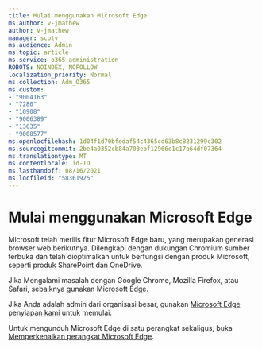 ```yaml
---
title: Mulai menggunakan Microsoft Edge
ms.author: v-jmathew
author: v-jmathew
manager: scotv
ms.audience: Admin
ms.topic: article
ms.service: o365-administration
ROBOTS: NOINDEX, NOFOLLOW
localization_priority: Normal
ms.collection: Adm_O365
ms.custom:
- "9004163"
- "7280"
- "10908"
- "9006389"
- "13635"
- "9008577"
ms.openlocfilehash: 1d04f1d70bfedaf54c4365cd63b8c8231299c302
ms.sourcegitcommit: 2be4a0352cb84a703ebf12966e1c17b64df07364
ms.translationtype: MT
ms.contentlocale: id-ID
ms.lasthandoff: 08/16/2021
ms.locfileid: "58361925"
---
```

# <a name="start-using-microsoft-edge"></a>Mulai menggunakan Microsoft Edge

Microsoft telah merilis fitur Microsoft Edge baru, yang merupakan generasi browser web berikutnya. Dilengkapi dengan dukungan Chromium sumber terbuka dan telah dioptimalkan untuk berfungsi dengan produk Microsoft, seperti produk SharePoint dan OneDrive.

Jika Mengalami masalah dengan Google Chrome, Mozilla Firefox, atau Safari, sebaiknya gunakan Microsoft Edge.

Jika Anda adalah admin dari organisasi besar, gunakan [Microsoft Edge penyiapan kami](https://go.microsoft.com/fwlink/?linkid=2142423) untuk memulai.

Untuk mengunduh Microsoft Edge di satu perangkat sekaligus, buka [Memperkenalkan perangkat Microsoft Edge](https://go.microsoft.com/fwlink/?linkid=2141049).
